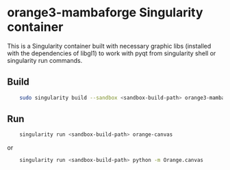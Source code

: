 # orange3-mambaforge Singularity container

This is a Singularity container built with necessary graphic libs (installed with the dependencies of libgl1) to work with pyqt from singularity shell or singularity run commands.

## Build

```bash
    sudo singularity build --sandbox <sandbox-build-path> orange3-mambaforge.def
```

## Run

```bash
    singularity run <sandbox-build-path> orange-canvas
```

or 

```bash
    singularity run <sandbox-build-path> python -m Orange.canvas
```